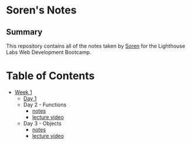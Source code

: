 # Soren's Notes

## Summary

This repository contains all of the notes taken by [Soren](https://github.com/skendanavian) for the Lighthouse Labs Web Development Bootcamp.

# Table of Contents

- [Week 1](/Week_1)
  - [Day 1](/Week_1/Day_1)
  - Day 2 - Functions
      - [notes](https://github.com/FrancisBourgouin/lectures-2020-east-sep14/tree/master/w1d2)
      - [lecture video](https://youtu.be/LPt_mecbfSA)
  - Day 3 - Objects
      - [notes](https://github.com/FrancisBourgouin/lectures-2020-east-sep14/tree/master/w1d3)
      - [lecture video](https://youtu.be/zcdPptoNtQo)
